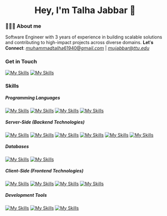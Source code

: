 <h1 align="center">Hey, I'm Talha Jabbar 👋</h1>

### 👨🏻‍💻 About me
Software Engineer with 3 years of experience in building scalable solutions and contributing to high-impact projects across diverse domains.
𝐋𝐞𝐭’𝐬 𝐂𝐨𝐧𝐧𝐞𝐜𝐭: 𝘮𝘶𝘩𝘢𝘮𝘮𝘢𝘥𝘵𝘢𝘭𝘩𝘢61940@𝘨𝘮𝘢𝘪𝘭.𝘤𝘰𝘮 | 𝘮𝘶𝘫𝘢𝘣𝘣𝘢𝘳@𝘵𝘵𝘶.𝘦𝘥𝘶

<!-- - ⚡ Fun fact: ... -->

### Get in Touch
[![My Skills](https://skillicons.dev/icons?i=linkedin)](https://www.linkedin.com/in/m-talha-jabbar/)
[![My Skills](https://skillicons.dev/icons?i=gmail&theme=dark&perline=15)](mailto:muhammadtalha61940@gmail.com)

### Skills

##### Programming Languages 
[![My Skills](https://skillicons.dev/icons?i=cs)](https://dotnet.microsoft.com/en-us/languages/csharp)
[![My Skills](https://skillicons.dev/icons?i=js)](https://developer.mozilla.org/en-US/docs/Web/JavaScript)
[![My Skills](https://skillicons.dev/icons?i=py)](https://www.python.org/)
[![My Skills](https://skillicons.dev/icons?i=cpp)]()

##### Server-Side (Backend Technologies)
[![My Skills](https://skillicons.dev/icons?i=dotnet)](https://dotnet.microsoft.com/en-us/)
[![My Skills](https://skillicons.dev/icons?i=nodejs)](https://nodejs.org/en)
[![My Skills](https://skillicons.dev/icons?i=express)](https://expressjs.com/)
[![My Skills](https://skillicons.dev/icons?i=graphql&theme=dark&perline=15)](https://skillicons.dev)
[![My Skills](https://skillicons.dev/icons?i=redis)](https://redis.io/)
[![My Skills](https://skillicons.dev/icons?i=rabbitmq)](https://www.rabbitmq.com/)

##### Databases
[![My Skills](https://skillicons.dev/icons?i=mysql)](https://www.mysql.com/)
[![My Skills](https://skillicons.dev/icons?i=mongodb)](https://www.mongodb.com/)

##### Client-Side (Frontend Technologies)
[![My Skills](https://skillicons.dev/icons?i=ts)](https://www.typescriptlang.org/)
[![My Skills](https://skillicons.dev/icons?i=bootstrap&theme=dark&perline=15)](https://skillicons.dev)
[![My Skills](https://skillicons.dev/icons?i=react)](https://react.dev/)
[![My Skills](https://skillicons.dev/icons?i=redux)](https://redux.js.org/)

##### Development Tools
[![My Skills](https://skillicons.dev/icons?i=git)](https://git-scm.com/)
[![My Skills](https://skillicons.dev/icons?i=docker)](https://www.docker.com/)
[![My Skills](https://skillicons.dev/icons?i=postman)](https://www.postman.com/)
